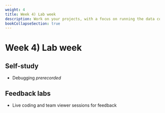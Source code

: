 ```yaml
---
weight: 4
title: Week 4) Lab week
description: Work on your projects, with a focus on running the data collection and debugging code.
bookCollapseSection: true
---
```


# Week 4) Lab week

## Self-study
- Debugging *prerecorded*

## Feedback labs
- Live coding and team viewer sessions for feedback


  <!--
  : Data Management and Deployment in Production
  - Software Stack
  - Computing Infrastructure
  - Dockers
  - Structured and Unstructured databases
  - "Polishing" Code
-->
